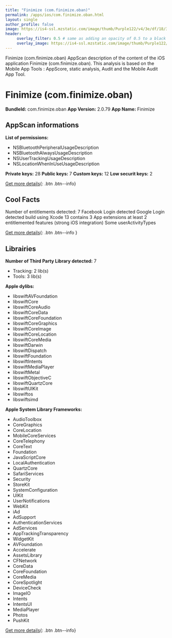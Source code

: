 ```yaml
---
title: "Finimize (com.finimize.oban)"
permalink: /apps/ios/com.finimize.oban.html
layout: single
author_profile: false
image: https://is4-ssl.mzstatic.com/image/thumb/Purple122/v4/3e/df/18/3edf1833-f993-539f-ace1-792bd3bd9e15/AppIcon-0-0-1x_U007emarketing-0-0-0-5-0-0-sRGB-0-0-0-GLES2_U002c0-512MB-85-220-0-0.png/512x512bb.jpg
header: 
     overlay_filter: 0.5 # same as adding an opacity of 0.5 to a black background
     overlay_image: https://is4-ssl.mzstatic.com/image/thumb/Purple122/v4/3e/df/18/3edf1833-f993-539f-ace1-792bd3bd9e15/AppIcon-0-0-1x_U007emarketing-0-0-0-5-0-0-sRGB-0-0-0-GLES2_U002c0-512MB-85-220-0-0.png/512x512bb.jpg
---
```

Finimize (com.finimize.oban) AppScan description of the content of the iOS application Finimize (com.finimize.oban). This analysis is based on the Mobile App Tools : AppScore, static analysis, Audit and the Mobile Audit App Tool.

# Finimize (com.finimize.oban)

**BundleId:** com.finimize.oban
**App Version:** 2.0.79
**App Name:** Finimize


## AppScan informations 

**List of permissions:** 
- NSBluetoothPeripheralUsageDescription
- NSBluetoothAlwaysUsageDescription
- NSUserTrackingUsageDescription
- NSLocationWhenInUseUsageDescription
  
  
**Private keys:** 28
**Public keys:** 7
**Custom keys:** 12
**Low securit keys:** 2
  
[Get more details](/pricing.html){: .btn .btn--info}

## Cool Facts

Number of entitlements detected: 7
Facebook Login detected
Google Login detected
build using Xcode 13
contains 3 App extensions
at least 2 entitlemented features (strong iOS integration)
Some userActivityTypes
  
[Get more details](/pricing.html){: .btn .btn--info }

## Librairies 
**Number of Third Party Library detected:** 7
- Tracking: 2 lib(s)
- Tools: 3 lib(s)


**Apple dylibs:**
- libswiftAVFoundation
- libswiftCore
- libswiftCoreAudio
- libswiftCoreData
- libswiftCoreFoundation
- libswiftCoreGraphics
- libswiftCoreImage
- libswiftCoreLocation
- libswiftCoreMedia
- libswiftDarwin
- libswiftDispatch
- libswiftFoundation
- libswiftIntents
- libswiftMediaPlayer
- libswiftMetal
- libswiftObjectiveC
- libswiftQuartzCore
- libswiftUIKit
- libswiftos
- libswiftsimd


**Apple System Library Frameworks:**
- AudioToolbox
- CoreGraphics
- CoreLocation
- MobileCoreServices
- CoreTelephony
- CoreText
- Foundation
- JavaScriptCore
- LocalAuthentication
- QuartzCore
- SafariServices
- Security
- StoreKit
- SystemConfiguration
- UIKit
- UserNotifications
- WebKit
- iAd
- AdSupport
- AuthenticationServices
- AdServices
- AppTrackingTransparency
- WidgetKit
- AVFoundation
- Accelerate
- AssetsLibrary
- CFNetwork
- CoreData
- CoreFoundation
- CoreMedia
- CoreSpotlight
- DeviceCheck
- ImageIO
- Intents
- IntentsUI
- MediaPlayer
- Photos
- PushKit


  
[Get more details](/pricing.html){: .btn .btn--info}

